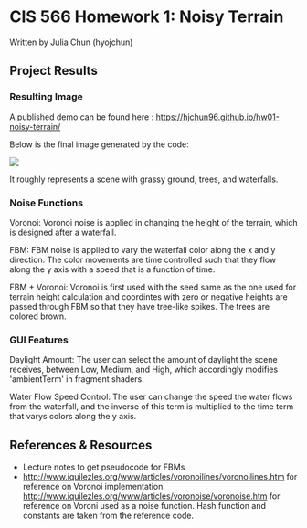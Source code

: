 CIS 566 Homework 1: Noisy Terrain
=====================================

Written by Julia Chun (hyojchun)

Project Results
----------------
### Resulting Image

A published demo can be found here : https://hjchun96.github.io/hw01-noisy-terrain/
   
Below is the final image generated by the code:

![](example.png)

It roughly represents a scene with grassy ground, trees, and waterfalls. 

### Noise Functions

Voronoi: Voronoi noise is applied in changing the height of the terrain, which is designed after a waterfall.

FBM: FBM noise is applied to vary the waterfall color along the x and y direction. The color movements are time controlled such that they flow along the y axis with a speed that is a function of time.

FBM + Voronoi: Voronoi is first used with the seed same as the one used for terrain height calculation and coordintes with zero or negative heights are passed through FBM so that they have tree-like spikes. The trees are colored brown.


### GUI Features

Daylight Amount: The user can select the amount of daylight the scene receives, between Low, Medium, and High, which accordingly modifies 'ambientTerm' in fragment shaders.

Water Flow Speed Control: The user can change the speed the water flows from the waterfall, and the inverse of this term is multiplied to the time term that varys colors along the y axis.


References & Resources
----------------------

* Lecture notes to get pseudocode for FBMs
* http://www.iquilezles.org/www/articles/voronoilines/voronoilines.htm for reference on Voronoi implementation.
  http://www.iquilezles.org/www/articles/voronoise/voronoise.htm for reference on Voroni used as a noise function. 
  Hash function and constants are taken from the reference code.
